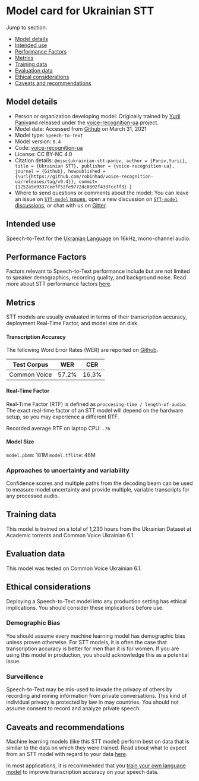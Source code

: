 # Model card for Ukrainian STT

Jump to section:

- [Model details](#model-details)
- [Intended use](#intended-use)
- [Performance Factors](#performance-factors)
- [Metrics](#metrics)
- [Training data](#training-data)
- [Evaluation data](#evaluation-data)
- [Ethical considerations](#ethical-considerations)
- [Caveats and recommendations](#caveats-and-recommendations)

## Model details

- Person or organization developing model: Originally trained by [Yurii Paniv](https://github.com/robinhad)and released under the [voice-recognition-ua](https://github.com/robinhad/voice-recognition-ua) project.
- Model date: Accessed from [Github](https://github.com/robinhad/voice-recognition-ua/releases/tag/v0.4) on March 31, 2021
- Model type: `Speech-to-Text`
- Model version: `0.4`
- Code: [voice-recognition-ua](https://github.com/robinhad/voice-recognition-ua)
- License: CC BY-NC 4.0
- Citation details: `@misc{ukrainian-stt-paniv,
author = {Paniv,Yurii},
title = {Ukrainian STT},
publisher = {voice-recognition-ua},
journal = {Github},
howpublished = {\url{https://github.com/robinhad/voice-recognition-ua/releases/tag/v0.4}},
commit={1252a9e9337ceeff52fe9772dc8802f4337ccff3}
}`
- Where to send questions or comments about the model: You can leave an issue on [`STT-model` issues](https://github.com/coqui-ai/STT-models/issues), open a new discussion on [`STT-model` discussions](https://github.com/coqui-ai/STT-models/discussions), or chat with us on [Gitter](https://gitter.im/coqui-ai/).

## Intended use

Speech-to-Text for the [Ukranian Language](https://en.wikipedia.org/wiki/Ukrainian_language) on 16kHz, mono-channel audio.

## Performance Factors

Factors relevant to Speech-to-Text performance include but are not limited to speaker demographics, recording quality, and background noise. Read more about STT performance factors [here](https://stt.readthedocs.io/en/latest/DEPLOYMENT.html#how-will-a-model-perform-on-my-data).

## Metrics

STT models are usually evaluated in terms of their transcription accuracy, deployment Real-Time Factor, and model size on disk.

#### Transcription Accuracy

The following Word Error Rates (WER) are reported on [Github](https://github.com/robinhad/voice-recognition-ua/releases/tag/v0.4).

|Test Corpus|WER|CER|
|-----------|---|---|
|Common Voice|57.2\%|16.3\%|
	
#### Real-Time Factor

Real-Time Factor (RTF) is defined as `proccesing-time / length-of-audio`. The exact real-time factor of an STT model will depend on the hardware setup, so you may experience a different RTF.

Recorded average RTF on laptop CPU: `.76`

#### Model Size

`model.pbmm`: 181M
`model.tflite`: 46M

### Approaches to uncertainty and variability

Confidence scores and multiple paths from the decoding beam can be used to measure model uncertainty and provide multiple, variable transcripts for any processed audio.

## Training data

This model is trained on a total of 1,230 hours from the Ukrainian Dataset at Academic torrents and Common Voice Ukrainian 6.1.

## Evaluation data

This model was tested on Common Voice Ukrainian 6.1.

## Ethical considerations

Deploying a Speech-to-Text model into any production setting has ethical implications. You should consider these implications before use.

### Demographic Bias

You should assume every machine learning model has demographic bias unless proven otherwise. For STT models, it is often the case that transcription accuracy is better for men than it is for women. If you are using this model in production, you should acknowledge this as a potential issue.

### Surveillence

Speech-to-Text may be mis-used to invade the privacy of others by recording and mining information from private conversations. This kind of individual privacy is protected by law in may countries. You should not assume consent to record and analyze private speech.

## Caveats and recommendations

Machine learning models (like this STT model) perform best on data that is similar to the data on which they were trained. Read about what to expect from an STT model with regard to your data [here](https://stt.readthedocs.io/en/latest/DEPLOYMENT.html#how-will-a-model-perform-on-my-data). 

In most applications, it is recommended that you [train your own language model](https://stt.readthedocs.io/en/latest/LANGUAGE_MODEL.html) to improve transcription accuracy on your speech data.
